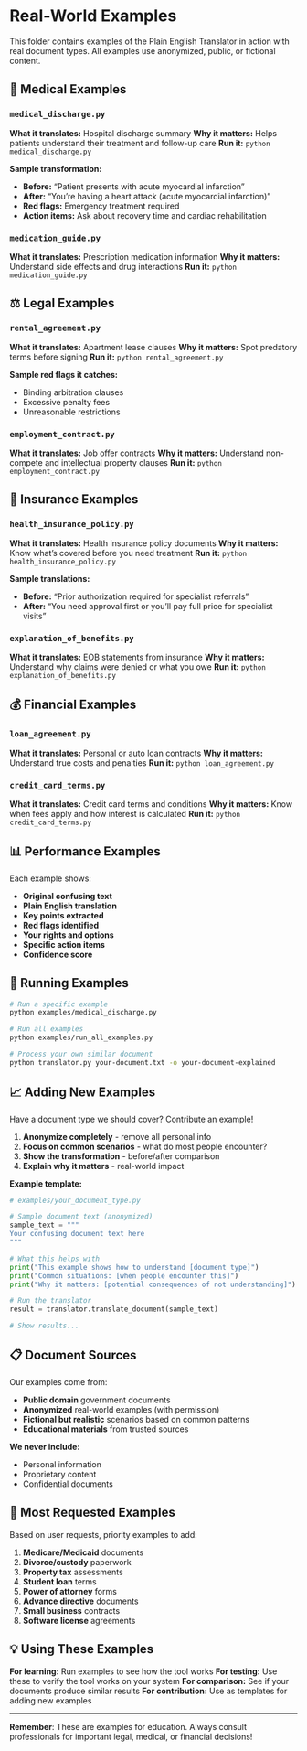 # Real-World Examples

This folder contains examples of the Plain English Translator in action with real document types. All examples use anonymized, public, or fictional content.

## 🏥 Medical Examples

### `medical_discharge.py`

**What it translates:** Hospital discharge summary
**Why it matters:** Helps patients understand their treatment and follow-up care
**Run it:** `python medical_discharge.py`

**Sample transformation:**

- **Before:** “Patient presents with acute myocardial infarction”
- **After:** “You’re having a heart attack (acute myocardial infarction)”
- **Red flags:** Emergency treatment required
- **Action items:** Ask about recovery time and cardiac rehabilitation

### `medication_guide.py`

**What it translates:** Prescription medication information
**Why it matters:** Understand side effects and drug interactions
**Run it:** `python medication_guide.py`

## ⚖️ Legal Examples

### `rental_agreement.py`

**What it translates:** Apartment lease clauses
**Why it matters:** Spot predatory terms before signing
**Run it:** `python rental_agreement.py`

**Sample red flags it catches:**

- Binding arbitration clauses
- Excessive penalty fees
- Unreasonable restrictions

### `employment_contract.py`

**What it translates:** Job offer contracts
**Why it matters:** Understand non-compete and intellectual property clauses
**Run it:** `python employment_contract.py`

## 🏥 Insurance Examples

### `health_insurance_policy.py`

**What it translates:** Health insurance policy documents
**Why it matters:** Know what’s covered before you need treatment
**Run it:** `python health_insurance_policy.py`

**Sample translations:**

- **Before:** “Prior authorization required for specialist referrals”
- **After:** “You need approval first or you’ll pay full price for specialist visits”

### `explanation_of_benefits.py`

**What it translates:** EOB statements from insurance
**Why it matters:** Understand why claims were denied or what you owe
**Run it:** `python explanation_of_benefits.py`

## 💰 Financial Examples

### `loan_agreement.py`

**What it translates:** Personal or auto loan contracts
**Why it matters:** Understand true costs and penalties
**Run it:** `python loan_agreement.py`

### `credit_card_terms.py`

**What it translates:** Credit card terms and conditions
**Why it matters:** Know when fees apply and how interest is calculated
**Run it:** `python credit_card_terms.py`

## 📊 Performance Examples

Each example shows:

- **Original confusing text**
- **Plain English translation**
- **Key points extracted**
- **Red flags identified**
- **Your rights and options**
- **Specific action items**
- **Confidence score**

## 🚀 Running Examples

```bash
# Run a specific example
python examples/medical_discharge.py

# Run all examples
python examples/run_all_examples.py

# Process your own similar document
python translator.py your-document.txt -o your-document-explained
```

## 📈 Adding New Examples

Have a document type we should cover? Contribute an example!

1. **Anonymize completely** - remove all personal info
1. **Focus on common scenarios** - what do most people encounter?
1. **Show the transformation** - before/after comparison
1. **Explain why it matters** - real-world impact

**Example template:**

```python
# examples/your_document_type.py

# Sample document text (anonymized)
sample_text = """
Your confusing document text here
"""

# What this helps with
print("This example shows how to understand [document type]")
print("Common situations: [when people encounter this]")
print("Why it matters: [potential consequences of not understanding]")

# Run the translator
result = translator.translate_document(sample_text)

# Show results...
```

## 📋 Document Sources

Our examples come from:

- **Public domain** government documents
- **Anonymized** real-world examples (with permission)
- **Fictional but realistic** scenarios based on common patterns
- **Educational materials** from trusted sources

**We never include:**

- Personal information
- Proprietary content
- Confidential documents

## 🎯 Most Requested Examples

Based on user requests, priority examples to add:

1. **Medicare/Medicaid** documents
1. **Divorce/custody** paperwork
1. **Property tax** assessments
1. **Student loan** terms
1. **Power of attorney** forms
1. **Advance directive** documents
1. **Small business** contracts
1. **Software license** agreements

## 💡 Using These Examples

**For learning:** Run examples to see how the tool works
**For testing:** Use these to verify the tool works on your system
**For comparison:** See if your documents produce similar results
**For contribution:** Use as templates for adding new examples

-----

**Remember**: These are examples for education. Always consult professionals for important legal, medical, or financial decisions!
